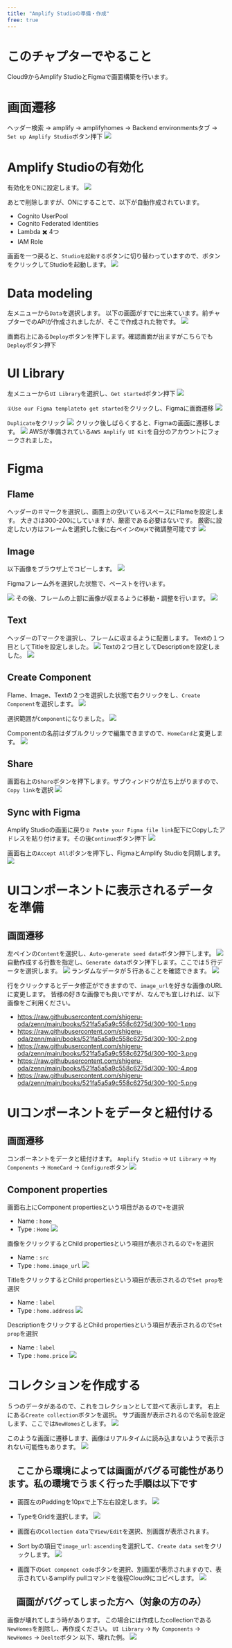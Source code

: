 ```yaml
---
title: "Amplify Studioの準備・作成"
free: true
---
```

# このチャプターでやること

Cloud9からAmplify StudioとFigmaで画面構築を行います。

# 画面遷移

ヘッダー検索 -> amplify -> amplifyhomes -> Backend environmentsタブ -> `Set up Amplify Studio`ボタン押下
![](https://storage.googleapis.com/zenn-user-upload/72ac0a88e75b-20220226.png)

# Amplify Studioの有効化

有効化をONに設定します。
![](https://storage.googleapis.com/zenn-user-upload/c6b635eaec19-20220226.png)

あとで削除しますが、ONにすることで、以下が自動作成されています。

- Cognito UserPool
- Cognito Federated Identities
- Lambda ✖️ 4つ
- IAM Role

画面を一つ戻ると、`Studioを起動する`ボタンに切り替わっていますので、ボタンをクリックしてStudioを起動します。
![](https://storage.googleapis.com/zenn-user-upload/ce4b598cacf7-20220226.png)

# Data modeling

左メニューから`Data`を選択します。
以下の画面がすでに出来ています。前チャプターでのAPIが作成されましたが、そこで作成された物です。
![](https://storage.googleapis.com/zenn-user-upload/676752a2948a-20220226.png)

画面右上にある`Deploy`ボタンを押下します。確認画面が出ますがこちらでも`Deploy`ボタン押下

# UI Library

左メニューから`UI Library`を選択し、`Get started`ボタン押下
![](https://storage.googleapis.com/zenn-user-upload/f4ce59c0c284-20220226.png)

`①Use our Figma templateto get started`をクリックし、Figmaに画面遷移
![](https://storage.googleapis.com/zenn-user-upload/bd08a01e7733-20220226.png)

`Duplicate`をクリック
![](https://storage.googleapis.com/zenn-user-upload/e4098d26b11e-20220226.png)
クリック後しばらくすると、Figmaの画面に遷移します。
![](https://storage.googleapis.com/zenn-user-upload/c2f70f5c9b42-20220227.png)
AWSが準備されている`AWS Amplify UI Kit`を自分のアカウントにフォークされました。

# Figma

## Flame

ヘッダーの＃マークを選択し、画面上の空いているスペースにFlameを設定します。
大きさは300-200にしていますが、厳密である必要はないです。
厳密に設定したい方はフレームを選択した後に右ペインの`W`,`H`で微調整可能です
![](https://storage.googleapis.com/zenn-user-upload/d45b77bd07f5-20220227.png)

## Image

以下画像をブラウザ上でコピーします。
![](https://raw.githubusercontent.com/shigeru-oda/zenn/main/books/521fa5a5a9c558c6275d/300-100.png)

Figmaフレーム外を選択した状態で、ペーストを行います。

![](https://storage.googleapis.com/zenn-user-upload/d9379faf21c7-20220227.png)
その後、フレームの上部に画像が収まるように移動・調整を行います。
![](https://storage.googleapis.com/zenn-user-upload/affb774ec65d-20220227.png)

## Text

ヘッダーのTマークを選択し、フレームに収まるように配置します。
Textの１つ目としてTitleを設定しました。
![](https://storage.googleapis.com/zenn-user-upload/7ecace1dd9df-20220227.png)
Textの２つ目としてDescriptionを設定しました。
![](https://storage.googleapis.com/zenn-user-upload/88933aa519d7-20220227.png)

## Create Component

Flame、Image、Textの２つを選択した状態で右クリックをし、`Create Component`を選択します。
![](https://storage.googleapis.com/zenn-user-upload/62e1014d52ff-20220227.png)

選択範囲が`Component`になりました。
![](https://storage.googleapis.com/zenn-user-upload/245fa77ec98e-20220227.png)

Componentの名前はダブルクリックで編集できますので、`HomeCard`と変更します。
![](https://storage.googleapis.com/zenn-user-upload/04921cd244c9-20220227.png)

## Share

画面右上の`Share`ボタンを押下します。サブウィンドウが立ち上がりますので、`Copy link`を選択
![](https://storage.googleapis.com/zenn-user-upload/8c5c3adca7d2-20220227.png)

## Sync with Figma

Amplify Studioの画面に戻り`② Paste your Figma file link`配下にCopyしたアドレスを貼り付けます。その後`Continue`ボタン押下
![](https://storage.googleapis.com/zenn-user-upload/0d921c960df6-20220227.png)

画面右上の`Accept All`ボタンを押下し、FigmaとAmplify Studioを同期します。
![](https://storage.googleapis.com/zenn-user-upload/ccb2a2e37049-20220227.png)

# UIコンポーネントに表示されるデータを準備

## 画面遷移

左ペインの`Content`を選択し、`Auto-generate seed data`ボタン押下します。
![](https://storage.googleapis.com/zenn-user-upload/61eceeff19a0-20220227.png)
自動作成する行数を指定し、`Generate data`ボタン押下します。ここでは５行データを選択します。
![](https://storage.googleapis.com/zenn-user-upload/72450901999c-20220227.png)
ランダムなデータが５行あることを確認できます。
![](https://storage.googleapis.com/zenn-user-upload/cdb13782a618-20220227.png)

行をクリックするとデータ修正ができますので、`image_url`を好きな画像のURLに変更します。
皆様の好きな画像でも良いですが、なんでも宜しければ、以下画像をご利用ください。

- <https://raw.githubusercontent.com/shigeru-oda/zenn/main/books/521fa5a5a9c558c6275d/300-100-1.png>
- <https://raw.githubusercontent.com/shigeru-oda/zenn/main/books/521fa5a5a9c558c6275d/300-100-2.png>
- <https://raw.githubusercontent.com/shigeru-oda/zenn/main/books/521fa5a5a9c558c6275d/300-100-3.png>
- <https://raw.githubusercontent.com/shigeru-oda/zenn/main/books/521fa5a5a9c558c6275d/300-100-4.png>
- <https://raw.githubusercontent.com/shigeru-oda/zenn/main/books/521fa5a5a9c558c6275d/300-100-5.png>

# UIコンポーネントをデータと紐付ける

## 画面遷移

コンポーネントをデータと紐付けます。
`Amplify Studio` -> `UI Library` -> `My Components` -> `HomeCard` -> `Configure`ボタン
![](https://storage.googleapis.com/zenn-user-upload/ead3e845e026-20220227.png)

## Component properties

画面右上にComponent propertiesという項目があるので`+`を選択

- Name : `home`
- Type : `Home`
![](https://storage.googleapis.com/zenn-user-upload/bae64b0cef73-20220323.png)

画像をクリックするとChild propertiesという項目が表示されるので`+`を選択

- Name : `src`
- Type : `home.image_url`
![](https://storage.googleapis.com/zenn-user-upload/820b8eac55f9-20220323.png)

TitleをクリックするとChild propertiesという項目が表示されるので`Set prop`を選択

- Name : `label`
- Type : `home.address`
![](https://storage.googleapis.com/zenn-user-upload/46ae7bc5f0d6-20220227.png)

DescriptionをクリックするとChild propertiesという項目が表示されるので`Set prop`を選択

- Name : `label`
- Type : `home.price`
![](https://storage.googleapis.com/zenn-user-upload/a268c94b571d-20220227.png)

# コレクションを作成する

５つのデータがあるので、これをコレクションとして並べて表示します。
右上にある`Create collection`ボタンを選択。
サブ画面が表示されるので名前を設定します、ここでは`NewHomes`とします。
![](https://storage.googleapis.com/zenn-user-upload/0d503c7d8c35-20220227.png)

このような画面に遷移します、画像はリアルタイムに読み込まないようで表示されない可能性もあります。
![](https://storage.googleapis.com/zenn-user-upload/6b78c4fa9e7b-20220227.png)

## 　ここから環境によっては画面がバグる可能性があります。私の環境でうまく行った手順は以下です

- 画面左のPaddingを10pxで上下左右設定します。
![](https://storage.googleapis.com/zenn-user-upload/2e277c70811f-20220227.png)

- TypeをGridを選択します。
![](https://storage.googleapis.com/zenn-user-upload/de6364ea78b3-20220227.png)

- 画面右の`Collection data`で`View/Edit`を選択、別画面が表示されます。
- Sort byの項目で`image_url`: `ascending`を選択して、`Create data set`をクリックします。
![](https://storage.googleapis.com/zenn-user-upload/ba40fc71ea2b-20220227.png)

- 画面下の`Get componet code`ボタンを選択、別画面が表示されますので、表示されているamplify pullコマンドを後程Cloud9にコピペします。
![](https://storage.googleapis.com/zenn-user-upload/79caba1f28d5-20220228.png)

## 　画面がバグってしまった方へ（対象の方のみ）

画像が壊れてしまう時があります。
この場合には作成したcollectionである`NewHomes`を削除し、再作成ください。
`UI Library` -> `My Components` -> `NewHomes` -> `Deelte`ボタン
以下、壊れた例。
![](https://storage.googleapis.com/zenn-user-upload/81e1fabf6bed-20220227.png)
